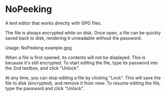NoPeeking
=========

A text editor that works directly with GPG files.

The file is always encrypted while on disk.  Once open, a file
can be quickly saved back to disk, rendering it unreadable without 
the password.

Usage: NoPeeking example.gpg

When a file is first opened, its contents will not be displayed.
This is because it's still encrypted.  To start editing the file,
type its password into the 2nd textbox, and click "Unlock".

At any time, you can stop editing a file by clicking "Lock".
This will save the file to disk (encrypted), and remove it from
view.  To resume editing the file, type the password and click
"Unlock".


